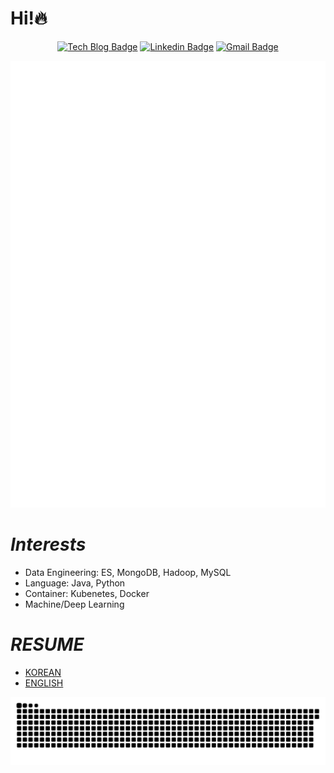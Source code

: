 # Hi!🔥
<div align=center>

[![Tech Blog Badge](http://img.shields.io/badge/-Tech%20blog-black?style=flat-square&link=https://jx2lee.github.io/)](https://jx2lee.github.io/) 
[![Linkedin Badge](https://img.shields.io/badge/-LinkedIn-blue?style=flat-square&logo=Linkedin&logoColor=white&link=https://www.linkedin.com/in/jx2lee/)](https://www.linkedin.com/in/jx2lee/) 
[![Gmail Badge](https://img.shields.io/badge/-Gmail-d14836?style=flat-square&logo=Gmail&logoColor=white&link=mailto:jaejun.lee.1991@gmail.com)](mailto:jaejun.lee.1991@gmail.com)

</div>

<div align=center>
<img src="./github-metrics.svg" alt="" />
</div>

# *Interests*
* Data Engineering: ES, MongoDB, Hadoop, MySQL
* Language: Java, Python
* Container: Kubenetes, Docker
* Machine/Deep Learning

# *RESUME*
* [KOREAN](https://jx2lee.notion.site/DevOps-839ddae7e0444266a59c2edd8547b27e)
* [ENGLISH](https://jx2lee.notion.site/Always-curious-DevOps-engineer-Jaejun-Lee-5eeab42c59d2455fae5457743231a110)


![snake gif](https://github.com/jx2lee/jx2lee/blob/output/github-contribution-grid-snake.svg)
